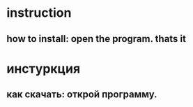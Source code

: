 # instruction
## how to install: open the program. thats it
# инстуркция
## как скачать: открой программу.
